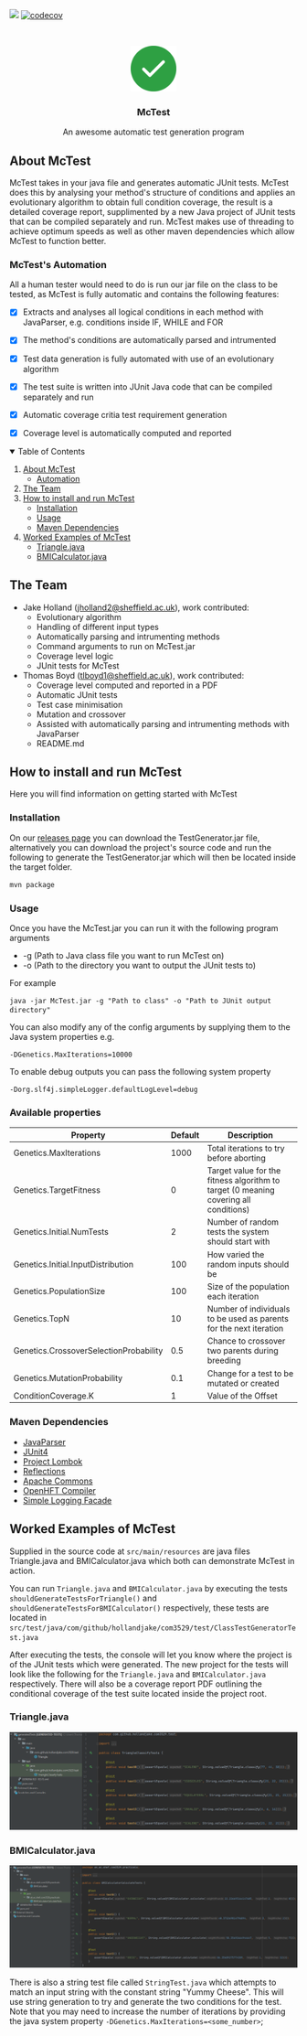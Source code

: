 ![](https://github.com/hollandjake/COM3529/actions/workflows/main.yml/badge.svg)
[![codecov](https://codecov.io/gh/hollandjake/COM3529/branch/master/graph/badge.svg?token=jU7JnWwhy3)](https://codecov.io/gh/hollandjake/COM3529)

<br />
<p align="center">
  <a href="https://github.com/hollandjake/COM3529">
    <img src=".github/images/logo.png" alt="Logo" width="80" height="80">
  </a>

  <h3 align="center">McTest</h3>

  <p align="center">
    An awesome automatic test generation program
  </p>
</p>

## About McTest
McTest takes in your java file and generates automatic JUnit tests. McTest does this by analysing your method's structure of conditions and applies an evolutionary 
algorithm to obtain full condition coverage, the result is a detailed coverage report, supplimented by a new Java project of JUnit tests 
that can be compiled separately and run. McTest makes use of threading to achieve optimum speeds as well as other maven dependencies which allow McTest to function better.

### McTest's Automation
All a human tester would need to do is run our jar file on the class to be tested, as McTest is fully automatic and contains the following features:
- [x] Extracts and analyses all logical conditions in each method with JavaParser, e.g. conditions inside IF, WHILE and FOR
- [x] The method's conditions are automatically parsed and intrumented
- [x] Test data generation is fully automated with use of an evolutionary algorithm
- [x] The test suite is written into JUnit Java code that can be compiled separately and run
- [x] Automatic coverage critia test requirement generation
- [x] Coverage level is automatically computed and reported


<!-- TABLE OF CONTENTS -->
<details open="open">
  <summary>Table of Contents</summary>
  <ol>
    <li>
      <a href="#about-mctest">About McTest</a>
      <ul>
        <li><a href="#mctests-automation">Automation</a></li>
      </ul
    </li>
    <li>
      <a href="#the-team">The Team</a>
    </li>
    <li>
      <a href="#how-to-install-and-run-mctest">How to install and run McTest</a>
      <ul>
        <li><a href="#installation">Installation</a></li>
        <li><a href="#usage">Usage</a></li>
        <li><a href="#maven-dependencies">Maven Dependencies </a></li>
      </ul>
    </li>
    <li>
      <a href="#worked-examples-of-mctest">Worked Examples of McTest</a>
      <ul>
        <li><a href="#trianglejava">Triangle.java</a></li>
        <li><a href="#bmicalculatorjava">BMICalculator.java</a></li>
      </ul>
    </li>
  </ol>
</details>

## The Team
* Jake Holland (jholland2@sheffield.ac.uk), work contributed:
    * Evolutionary algorithm
    * Handling of different input types
    * Automatically parsing and intrumenting methods
    * Command arguments to run on McTest.jar
    * Coverage level logic
    * JUnit tests for McTest
* Thomas Boyd (tlboyd1@sheffield.ac.uk), work contributed:
    * Coverage level computed and reported in a PDF
    * Automatic JUnit tests
    * Test case minimisation
    * Mutation and crossover
    * Assisted with automatically parsing and intrumenting methods with JavaParser
    * README.md

## How to install and run McTest
Here you will find information on getting started with McTest

### Installation 
On our [releases page](https://github.com/hollandjake/COM3529/releases/) you can download the TestGenerator.jar file, 
alternatively you can download the project's source code and run the following to generate the TestGenerator.jar which will then be located inside the target folder.
```sh
mvn package
  ```

### Usage 
Once you have the McTest.jar you can run it with the following program arguments
* -g (Path to Java class file you want to run McTest on)
* -o (Path to the directory you want to output the JUnit tests to)

For example
```shell
java -jar McTest.jar -g "Path to class" -o "Path to JUnit output directory"
  ```

You can also modify any of the config arguments by supplying them to the Java system properties e.g.
```shell
-DGenetics.MaxIterations=10000
```

To enable debug outputs you can pass the following system property
```shell
-Dorg.slf4j.simpleLogger.defaultLogLevel=debug
```

### Available properties
| Property | Default | Description |
| -------- | ------- | ----------- |
| Genetics.MaxIterations | 1000 | Total iterations to try before aborting |
| Genetics.TargetFitness | 0 | Target value for the fitness algorithm to target (0 meaning covering all conditions) |
| Genetics.Initial.NumTests | 2 | Number of random tests the system should start with |
| Genetics.Initial.InputDistribution | 100 | How varied the random inputs should be |
| Genetics.PopulationSize | 100 | Size of the population each iteration |
| Genetics.TopN | 10 | Number of individuals to be used as parents for the next iteration |
| Genetics.CrossoverSelectionProbability | 0.5 | Chance to crossover two parents during breeding |
| Genetics.MutationProbability | 0.1 | Change for a test to be mutated or created |
| ConditionCoverage.K | 1 | Value of the Offset |

### Maven Dependencies 
* [JavaParser](https://github.com/javaparser/javaparser "JavaParser's Github")
* [JUnit4](https://github.com/junit-team/junit4 "JUnit4's Github")
* [Project Lombok](https://projectlombok.org/ "Project Lombok's Website")
* [Reflections](https://github.com/ronmamo/reflections "Reflections's Github")
* [Apache Commons](https://github.com/apache/commons-lang "Apache Commons Github")
* [OpenHFT Compiler](https://mvnrepository.com/artifact/net.openhft/compiler "OpenHFT's Website")
* [Simple Logging Facade](http://www.slf4j.org/ "Simple Logging Facade's Website")

## Worked Examples of McTest
Supplied in the source code at `src/main/resources` are java files Triangle.java and BMICalculator.java which both can demonstrate McTest in action.

You can run `Triangle.java` and `BMICalculator.java` by executing the tests `shouldGenerateTestsForTriangle()` and `shouldGenerateTestsForBMICalculator()` respectively, 
these tests are located in `src/test/java/com/github/hollandjake/com3529/test/ClassTestGeneratorTest.java`

After executing the tests, the console will let you know where the project is of the JUnit tests which were generated. The new project for the tests will look like the 
following for the `Triangle.java` and `BMICalculator.java` respectively. There will also be a coverage report PDF outlining the conditional coverage of the test suite located inside the project root.

### Triangle.java
![Triangle.java tests](.github/images/Triangletests.png)
### BMICalculator.java
![BMICalculator.java tests](.github/images/BMItests.png)

There is also a string test file called `StringTest.java` which attempts to match an input string with the constant string "Yummy Cheese". This will use string generation to try and generate the two conditions for the test.
Note that you may need to increase the number of iterations by providing the java system property `-DGenetics.MaxIterations=<some_number>`;
